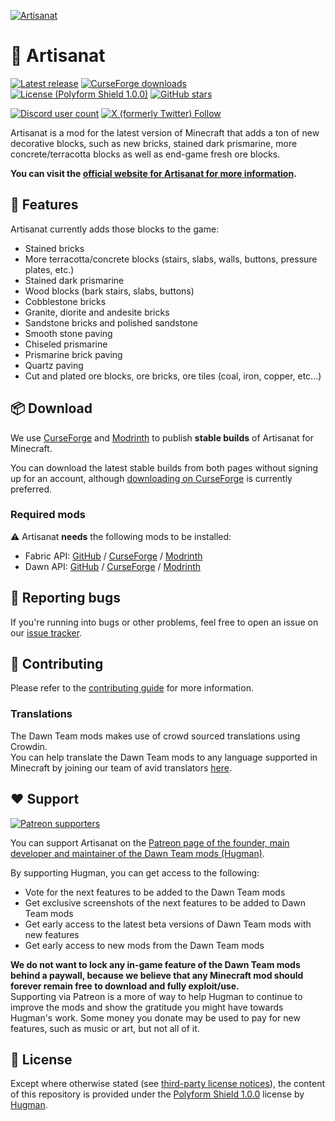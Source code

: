 [![Artisanat](https://dawnteammc.github.io/artisanat/images/header.png)](https://dawnteammc.github.io/artisanat)

# 🧱 Artisanat
[![Latest release](https://img.shields.io/github/release/DawnTeamMC/Artisanat.svg)](https://github.com/DawnTeamMC/Artisanat/releases/latest)
[![CurseForge downloads](http://cf.way2muchnoise.eu/full_artisanat_downloads.svg)](https://www.curseforge.com/minecraft/mc-mods/artisanat)
[![License (Polyform Shield 1.0.0)](https://img.shields.io/badge/code%20license-Polyform%20Shield%201.0.0-green.svg?style=flat-square)](https://polyformproject.org/licenses/shield/1.0.0/)
[![GitHub stars](https://img.shields.io/github/stars/DawnTeamMC/Artisanat.svg?style=flat-square)]()

[![Discord user count](https://img.shields.io/discord/504608980799062036.svg?logoColor=FFFFFF&logo=discord&color=7289DA&style=flat-square)](https://discord.gg/8ksTVJu)
[![X (formerly Twitter) Follow](https://img.shields.io/twitter/follow/DawnTeamMC)](https://twitter.com/DawnTeamMC)

Artisanat is a mod for the latest version of Minecraft that adds a ton of new decorative blocks, such as new bricks, stained dark prismarine, more concrete/terracotta blocks as well as end-game fresh ore blocks.

**You can visit the [official website for Artisanat for more information](https://dawnteammc.github.io/artisanat).**

## 👾 Features
Artisanat currently adds those blocks to the game:

- Stained bricks
- More terracotta/concrete blocks (stairs, slabs, walls, buttons, pressure plates, etc.)
- Stained dark prismarine
- Wood blocks (bark stairs, slabs, buttons)
- Cobblestone bricks
- Granite, diorite and andesite bricks
- Sandstone bricks and polished sandstone
- Smooth stone paving
- Chiseled prismarine
- Prismarine brick paving
- Quartz paving
- Cut and plated ore blocks, ore bricks, ore tiles (coal, iron, copper, etc...)

## 📦 Download
We use [CurseForge](https://www.curseforge.com/minecraft/mc-mods/artisanat) and [Modrinth](https://modrinth.com/mod/artisanat) to publish **stable builds** of Artisanat for Minecraft.

You can download the latest stable builds from both pages without signing up for an account, although [downloading on CurseForge](https://www.curseforge.com/minecraft/mc-mods/artisanat) is currently preferred.

### Required mods
⚠ Artisanat **needs** the following mods to be installed:

- Fabric API: [GitHub](https://github.com/FabricMC/fabric) / [CurseForge](https://www.curseforge.com/minecraft/mc-mods/fabric-api) / [Modrinth](https://modrinth.com/mod/fabric-api)
- Dawn API: [GitHub](https://github.com/DawnTeamMC/DawnAPI) / [CurseForge](https://www.curseforge.com/minecraft/mc-mods/dawn) / [Modrinth](https://modrinth.com/mod/dawn)

## 🐛 Reporting bugs
If you're running into bugs or other problems, feel free to open an issue on our [issue tracker](https://github.com/DawnTeamMC/Artisanat/issues).

## 🔧 Contributing
Please refer to the [contributing guide](https://github.com/DawnTeamMC/Artisanat/blob/master/CONTRIBUTING.md) for more information.

### Translations
The Dawn Team mods makes use of crowd sourced translations using Crowdin.  
You can help translate the Dawn Team mods to any language supported in Minecraft by joining our team of avid translators [here](https://crowdin.com/project/dawnteam).

## ❤️ Support
[![Patreon supporters](https://img.shields.io/endpoint.svg?url=https%3A%2F%2Fshieldsio-patreon.vercel.app%2Fapi%3Fusername%3DHugman%26type%3Dpatrons&style=flat-square)](https://patreon.com/Hugman)

You can support Artisanat on the [Patreon page of the founder, main developer and maintainer of the Dawn Team mods (Hugman)](https://patreon.com/Hugman).

By supporting Hugman, you can get access to the following:

- Vote for the next features to be added to the Dawn Team mods
- Get exclusive screenshots of the next features to be added to Dawn Team mods
- Get early access to the latest beta versions of Dawn Team mods with new features
- Get early access to new mods from the Dawn Team mods

**We do not want to lock any in-game feature of the Dawn Team mods behind a paywall, because we believe that any Minecraft mod should forever remain free to download and fully exploit/use.**  
Supporting via Patreon is a more of way to help Hugman to continue to improve the mods and show the gratitude you might have towards Hugman's work.
Some money you donate may be used to pay for new features, such as music or art, but not all of it.

## 📜 License

Except where otherwise stated (see [third-party license notices](thirdparty/NOTICE.txt)), the content of this repository is provided
under the [Polyform Shield 1.0.0](LICENSE.md) license by [Hugman](https://github.com/Hugman76).
